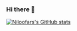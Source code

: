 ### Hi there 👋

<!--
**NiloofarShahbaz/NiloofarShahbaz** is a ✨ _special_ ✨ repository because its `README.md` (this file) appears on your GitHub profile.

Here are some ideas to get you started:

- 🔭 I’m currently working on ...
- 🌱 I’m currently learning ...
- 👯 I’m looking to collaborate on ...
- 🤔 I’m looking for help with ...
- 💬 Ask me about ...
- 📫 How to reach me: ...
- 😄 Pronouns: ...
- ⚡ Fun fact: ...
-->

[![Niloofars's GitHub stats](https://github-readme-stats.vercel.app/api?username=NiloofarShahbaz)](https://github.com/anuraghazra/github-readme-stats)
